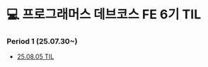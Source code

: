 # 💻 프로그래머스 데브코스 FE 6기 TIL

### Period 1 (25.07.30~)

- <a href="https://github.com/SangYoonLee1231/TIL_Study_Note/blob/main/DevCourseTIL/peroid_1/250805.md">25.08.05 TIL</a>

<br/>
